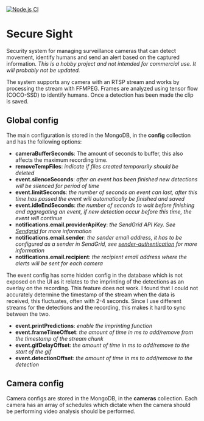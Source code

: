 [![Node.js CI](https://github.com/Codendaal1120/Secure-Sight-development/actions/workflows/main.yml/badge.svg?branch=develop)](https://github.com/Codendaal1120/Secure-Sight-development/actions/workflows/main.yml)


# Secure Sight
Security system for managing surveillance cameras that can detect movement, identify humans and send an alert based on the captured information.
*This is a hobby project and not intended for commercial use. It will probably not be updated.* 

The system supports any camera with an RTSP stream and works by processing the stream with FFMPEG. Frames are analyzed using tensor flow (COCO-SSD) to identify humans. Once a detection has been made the clip is saved.

## Global config
The main configuration is stored in the MongoDB, in the **config** collection and has the following options:
- **cameraBufferSeconds**: The amount of seconds to buffer, this also affects the maximum recording time.
- **removeTempFiles**: *indicate if files created temporarily should be deleted*
- **event.silenceSeconds**: *after an event has been finished new detections will be silenced for period of time*
- **event.limitSeconds**:  *the number of seconds an event can last, after this time has passed the event will automatically be finished and saved*
- **event.idleEndSeconds**: *the number of seconds to wait before finishing and aggregating an event, if new detection occur before this time, the event will continue*
- **notifications.email.providerApiKey**: *the SendGrid API Key. See [Sendgrid](https://docs.sendgrid.com/ui/account-and-settings/api-keys) for more information*
- **notifications.email.sender**: *the sender email address, it has to be configured as a sender in SendGrid, see [sender-authentication](https://docs.sendgrid.com/glossary/sender-authentication) for more information*
- **notifications.email.recipient**: *the recipient email address where the alerts will be sent for each camera*

The event config has some hidden config in the database which is not exposed on the UI as it relates to the imprinting of the detections as an overlay on the recording. This feature does not work. I found that I could not accurately determine the timestamp of the stream when the data is received, this fluctuates, often with 2-4 seconds. Since I use different streams for the detections and the recording, this makes it hard to sync between the two.

- **event.printPredictions**:  *enable the imprinting function*
- **event.frameTimeOffset**: *the amount of time in ms to add/remove from the timestamp of the stream chunk*
- **event.gifDelayOffset**:  *the amount of time in ms to add/remove to the start of the gif*
- **event.detectionOffset**:  *the amount of time in ms to add/remove to the detection*

## Camera config
Camera configs are stored in the MongoDB, in the **cameras** collection.
Each camera has an array of schedules which dictate when the camera should be performing video analysis should be performed.